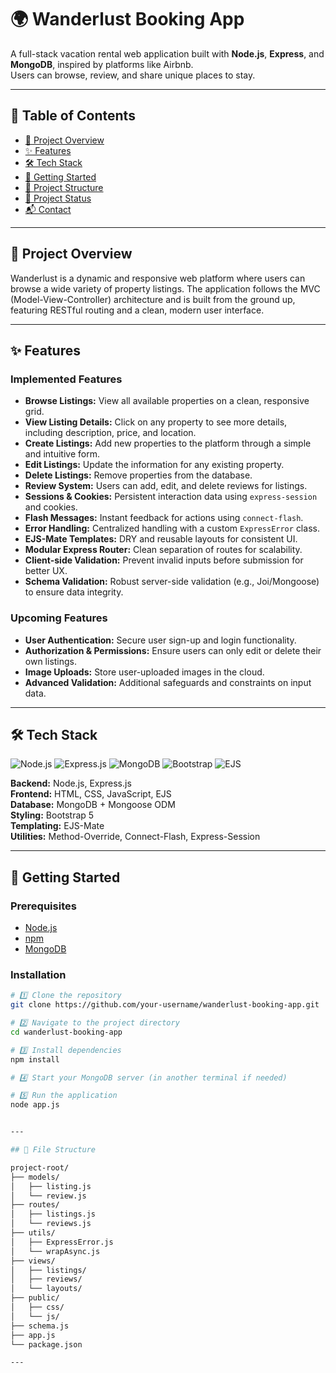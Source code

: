 # 🌍 Wanderlust Booking App
A full-stack vacation rental web application built with **Node.js**, **Express**, and **MongoDB**, inspired by platforms like Airbnb.  
Users can browse, review, and share unique places to stay.

---

## 📌 Table of Contents
- [📜 Project Overview](#-project-overview)
- [✨ Features](#-features)
- [🛠 Tech Stack](#-tech-stack)
- [🚀 Getting Started](#-getting-started)
- [📂 Project Structure](#-project-structure)
- [📌 Project Status](#-project-status)
- [📬 Contact](#-contact)

---

## 📜 Project Overview
Wanderlust is a dynamic and responsive web platform where users can browse a wide variety of property listings. The application follows the MVC (Model-View-Controller) architecture and is built from the ground up, featuring RESTful routing and a clean, modern user interface.

---

## ✨ Features

### Implemented Features
- **Browse Listings:** View all available properties on a clean, responsive grid.  
- **View Listing Details:** Click on any property to see more details, including description, price, and location.  
- **Create Listings:** Add new properties to the platform through a simple and intuitive form.  
- **Edit Listings:** Update the information for any existing property.  
- **Delete Listings:** Remove properties from the database.  
- **Review System:** Users can add, edit, and delete reviews for listings.  
- **Sessions & Cookies:** Persistent interaction data using `express-session` and cookies.  
- **Flash Messages:** Instant feedback for actions using `connect-flash`.  
- **Error Handling:** Centralized handling with a custom `ExpressError` class.  
- **EJS-Mate Templates:** DRY and reusable layouts for consistent UI.  
- **Modular Express Router:** Clean separation of routes for scalability.  
- **Client-side Validation:** Prevent invalid inputs before submission for better UX.  
- **Schema Validation:** Robust server-side validation (e.g., Joi/Mongoose) to ensure data integrity.  

### Upcoming Features
- **User Authentication:** Secure user sign-up and login functionality.  
- **Authorization & Permissions:** Ensure users can only edit or delete their own listings.  
- **Image Uploads:** Store user-uploaded images in the cloud.  
- **Advanced Validation:** Additional safeguards and constraints on input data.

---

## 🛠 Tech Stack
![Node.js](https://img.shields.io/badge/Node.js-43853D?logo=node.js&logoColor=white)
![Express.js](https://img.shields.io/badge/Express.js-000000?logo=express&logoColor=white)
![MongoDB](https://img.shields.io/badge/MongoDB-4EA94B?logo=mongodb&logoColor=white)
![Bootstrap](https://img.shields.io/badge/Bootstrap-7952B3?logo=bootstrap&logoColor=white)
![EJS](https://img.shields.io/badge/EJS-8C8C8C?logo=javascript&logoColor=white)

**Backend:** Node.js, Express.js  
**Frontend:** HTML, CSS, JavaScript, EJS  
**Database:** MongoDB + Mongoose ODM  
**Styling:** Bootstrap 5  
**Templating:** EJS-Mate  
**Utilities:** Method-Override, Connect-Flash, Express-Session

---

## 🚀 Getting Started

### Prerequisites
- [Node.js](https://nodejs.org/en/)
- [npm](https://www.npmjs.com/)
- [MongoDB](https://www.mongodb.com/try/download/community)

### Installation
```bash
# 1️⃣ Clone the repository
git clone https://github.com/your-username/wanderlust-booking-app.git

# 2️⃣ Navigate to the project directory
cd wanderlust-booking-app

# 3️⃣ Install dependencies
npm install

# 4️⃣ Start your MongoDB server (in another terminal if needed)

# 5️⃣ Run the application
node app.js


---

## 📂 File Structure

project-root/  
├── models/  
│   ├── listing.js  
│   └── review.js  
├── routes/  
│   ├── listings.js  
│   └── reviews.js  
├── utils/  
│   ├── ExpressError.js  
│   └── wrapAsync.js  
├── views/  
│   ├── listings/  
│   ├── reviews/  
│   └── layouts/  
├── public/  
│   ├── css/  
│   └── js/  
├── schema.js  
├── app.js  
└── package.json  

---
